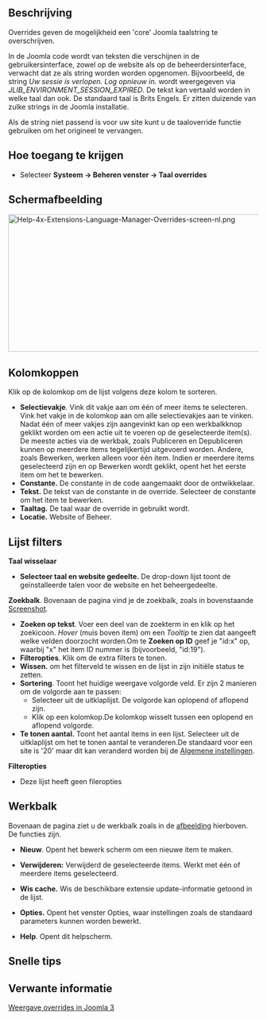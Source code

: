 <!-- Filename: Help4.x:Languages:_Overrides / Display title: Talen: Overrides -->

## Beschrijving

Overrides geven de mogelijkheid een 'core' Joomla taalstring te
overschrijven.

In de Joomla code wordt van teksten die verschijnen in de
gebruikersinterface, zowel op de website als op de beheerdersinterface,
verwacht dat ze als string worden worden opgenomen. Bijvoorbeeld, de
string *Uw sessie is verlopen. Log opnieuw in.* wordt weergegeven via
*JLIB_ENVIRONMENT_SESSION_EXPIRED*. De tekst kan vertaald worden in
welke taal dan ook. De standaard taal is Brits Engels. Er zitten
duizende van zulke strings in de Joomla installatie.

Als de string niet passend is voor uw site kunt u de taaloverride
functie gebruiken om het origineel te vervangen.

## Hoe toegang te krijgen

- Selecteer **Systeem **→** Beheren venster **→** Taal overrides**

## Schermafbeelding

<img
src="https://docs.joomla.org/images/thumb/6/63/Help-4x-Extensions-Language-Manager-Overrides-screen-nl.png/800px-Help-4x-Extensions-Language-Manager-Overrides-screen-nl.png"
decoding="async"
srcset="https://docs.joomla.org/images/thumb/6/63/Help-4x-Extensions-Language-Manager-Overrides-screen-nl.png/1200px-Help-4x-Extensions-Language-Manager-Overrides-screen-nl.png 1.5x, https://docs.joomla.org/images/6/63/Help-4x-Extensions-Language-Manager-Overrides-screen-nl.png 2x"
data-file-width="1215" data-file-height="421" width="800" height="277"
alt="Help-4x-Extensions-Language-Manager-Overrides-screen-nl.png" />

## Kolomkoppen

Klik op de kolomkop om de lijst volgens deze kolom te sorteren.

- **Selectievakje**. Vink dit vakje aan om één of meer items te
  selecteren. Vink het vakje in de kolomkop aan om alle selectievakjes
  aan te vinken. Nadat één of meer vakjes zijn aangevinkt kan op een
  werkbalkknop geklikt worden om een actie uit te voeren op de
  geselecteerde item(s). De meeste acties via de werkbak, zoals
  Publiceren en Depubliceren kunnen op meerdere items tegelijkertijd
  uitgevoerd worden. Andere, zoals Bewerken, werken alleen voor één
  item. Indien er meerdere items geselecteerd zijn en op Bewerken wordt
  geklikt, opent het het eerste item om het te bewerken.
- **Constante.** De constante in de code aangemaakt door de
  ontwikkelaar.
- **Tekst.** De tekst van de constante in de override. Selecteer de
  constante om het item te bewerken.
- **Taaltag.** De taal waar de override in gebruikt wordt.
- **Locatie.** Website of Beheer.

## Lijst filters

**Taal wisselaar**

- **Selecteer taal en website gedeelte.** De drop-down lijst toont de
  geïnstalleerde talen voor de website en het beheergedeelte.

**Zoekbalk**. Bovenaan de pagina vind je de zoekbalk, zoals in
bovenstaande [Screenshot](#screenshot).

- **Zoeken op tekst**. Voer een deel van de zoekterm in en klik op het
  zoekicoon. *Hover* (muis boven item) om een *Tooltip* te zien dat
  aangeeft welke velden doorzocht worden.Om te **Zoeken op ID** geef je
  "id:x" op, waarbij "x" het item ID nummer is (bijvoorbeeld, "id:19").
- **Filteropties**. Klik om de extra filters te tonen.
- **Wissen.** om het filterveld te wissen en de lijst in zijn initiële
  status te zetten.
- **Sortering**. Toont het huidige weergave volgorde veld. Er zijn 2
  manieren om de volgorde aan te passen:
  - Selecteer uit de uitklaplijst. De volgorde kan oplopend of aflopend
    zijn.
  - Klik op een kolomkop.De kolomkop wisselt tussen een oplopend en
    aflopend volgorde.
- **Te tonen aantal.** Toont het aantal items in een lijst. Selecteer
  uit de uitklaplijst om het te tonen aantal te veranderen.De standaard
  voor een site is '20' maar dit kan veranderd worden bij de [Algemene
  instellingen](https://docs.joomla.org/Help4.x:Site_Global_Configuration/nl#defaultlistlimit "Special:MyLanguage/Help4.x:Site Global Configuration/nl").

**Filteropties**

- Deze lijst heeft geen fileropties

## Werkbalk

Bovenaan de pagina ziet u de werkbalk zoals in de
[afbeelding](#Schermafbeelding) hierboven. De functies zijn.

- **Nieuw**. Opent het bewerk scherm om een nieuwe item te maken.

<!-- -->

- **Verwijderen:** Verwijderd de geselecteerde items. Werkt met één of
  meerdere items geselecteerd.

<!-- -->

- **Wis cache.** Wis de beschikbare extensie update-informatie getoond
  in de lijst.

<!-- -->

- **Opties.** Opent het venster Opties, waar instellingen zoals de
  standaard parameters kunnen worden bewerkt.

<!-- -->

- **Help**. Opent dit helpscherm.

## Snelle tips

## Verwante informatie

[Weergave overrides in Joomla
3](https://docs.joomla.org/J3.x:Language_Overrides_in_Joomla/nl "J3.x:Language Overrides in Joomla/nl")
